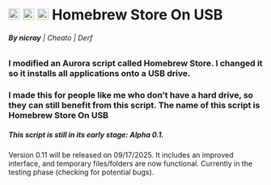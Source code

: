 # <a href="https://github.com/Nicrayt/Homebrew-Store-On-USB-xbox360/"><img width="22" height="22" alt="HSUSBICO2" src="https://github.com/user-attachments/assets/ff6af22c-67e4-47e8-9c5c-e134a4106d37"></a>      <a href="https://youtube.com/@Nicray-tuto"><img width="22" height="22" alt="YoutubeICO" src="https://github.com/user-attachments/assets/7130d04e-da1e-4822-855c-d62b01f07eda" ></a>      <a href="https://www.reddit.com/user/Cautious_Syllabub503/"><img width="22" height="22" alt="RedditICO" src="https://github.com/user-attachments/assets/012e2765-a838-4d2f-9f69-a887dda137ab" ></a> **Homebrew Store On USB**


###### **By *nicray*** | Cheato | Derf

### I modified an Aurora script called Homebrew Store. I changed it so it installs all applications onto a USB drive.
### I made this for people like me who don’t have a hard drive, so they can still benefit from this script. The name of this script is Homebrew Store On USB


##### This script is still in its early stage: Alpha 0.1.

Version 0.11 will be released on 09/17/2025. It includes an improved interface, and temporary files/folders are now functional. Currently in the testing phase (checking for potential bugs).
